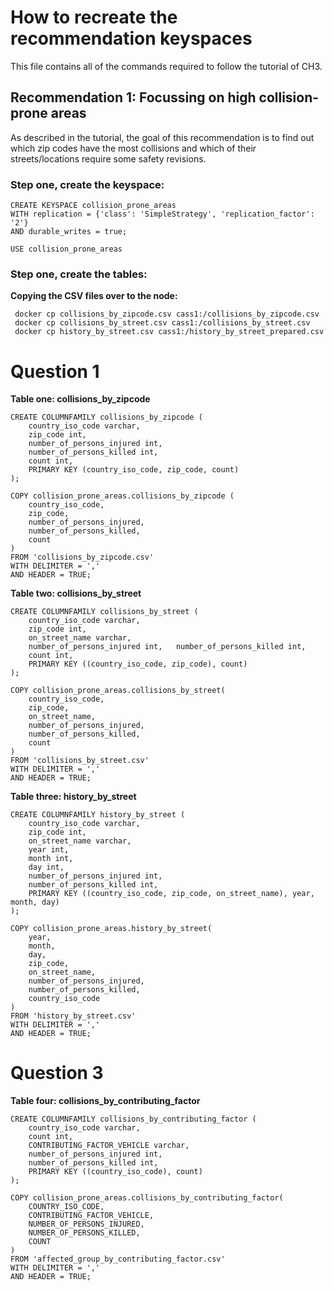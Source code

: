 # How to recreate the recommendation keyspaces

This file contains all of the commands required to follow the tutorial of CH3. 

## Recommendation 1: Focussing on high collision-prone areas

As described in the tutorial, the goal of this recommendation is to find out which zip codes have 
the most collisions and which of their streets/locations require some safety revisions. 

### Step one, create the keyspace: 

```
CREATE KEYSPACE collision_prone_areas 
WITH replication = {'class': 'SimpleStrategy', 'replication_factor': '2'}  
AND durable_writes = true;

USE collision_prone_areas
```

### Step one, create the tables: 


**Copying the CSV files over to the node:**
```
 docker cp collisions_by_zipcode.csv cass1:/collisions_by_zipcode.csv
 docker cp collisions_by_street.csv cass1:/collisions_by_street.csv
 docker cp history_by_street.csv cass1:/history_by_street_prepared.csv
```

# Question 1

**Table one: collisions_by_zipcode**
```
CREATE COLUMNFAMILY collisions_by_zipcode (   
    country_iso_code varchar,   
    zip_code int,  
    number_of_persons_injured int,   
    number_of_persons_killed int,   
    count int,   
    PRIMARY KEY (country_iso_code, zip_code, count) 
);

COPY collision_prone_areas.collisions_by_zipcode (
    country_iso_code, 
    zip_code, 
    number_of_persons_injured, 
    number_of_persons_killed, 
    count
) 
FROM 'collisions_by_zipcode.csv' 
WITH DELIMITER = ',' 
AND HEADER = TRUE;
```

**Table two: collisions_by_street**

```
CREATE COLUMNFAMILY collisions_by_street (      
    country_iso_code varchar,  
    zip_code int,  
    on_street_name varchar,  
    number_of_persons_injured int,   number_of_persons_killed int,  
    count int,  
    PRIMARY KEY ((country_iso_code, zip_code), count) 
);

COPY collision_prone_areas.collisions_by_street(
    country_iso_code, 
    zip_code, 
    on_street_name, 
    number_of_persons_injured, 
    number_of_persons_killed, 
    count
) 
FROM 'collisions_by_street.csv' 
WITH DELIMITER = ',' 
AND HEADER = TRUE;
```

**Table three: history_by_street**

```
CREATE COLUMNFAMILY history_by_street (      
    country_iso_code varchar,  
    zip_code int,  
    on_street_name varchar,  
    year int,
    month int,
    day int,
    number_of_persons_injured int, 
    number_of_persons_killed int,  
    PRIMARY KEY ((country_iso_code, zip_code, on_street_name), year, month, day) 
);

COPY collision_prone_areas.history_by_street(
    year, 
    month, 
    day, 
    zip_code, 
    on_street_name, 
    number_of_persons_injured,   
    number_of_persons_killed, 
    country_iso_code 
) 
FROM 'history_by_street.csv' 
WITH DELIMITER = ',' 
AND HEADER = TRUE;
```

# Question 3

**Table four: collisions_by_contributing_factor**

```cql
CREATE COLUMNFAMILY collisions_by_contributing_factor (
    country_iso_code varchar,  
    count int,  
    CONTRIBUTING_FACTOR_VEHICLE varchar,
    number_of_persons_injured int, 
    number_of_persons_killed int,  
    PRIMARY KEY ((country_iso_code), count) 
);

COPY collision_prone_areas.collisions_by_contributing_factor(
    COUNTRY_ISO_CODE,
    CONTRIBUTING_FACTOR_VEHICLE,
    NUMBER_OF_PERSONS_INJURED,
    NUMBER_OF_PERSONS_KILLED,
    COUNT
) 
FROM 'affected_group_by_contributing_factor.csv' 
WITH DELIMITER = ',' 
AND HEADER = TRUE;
```